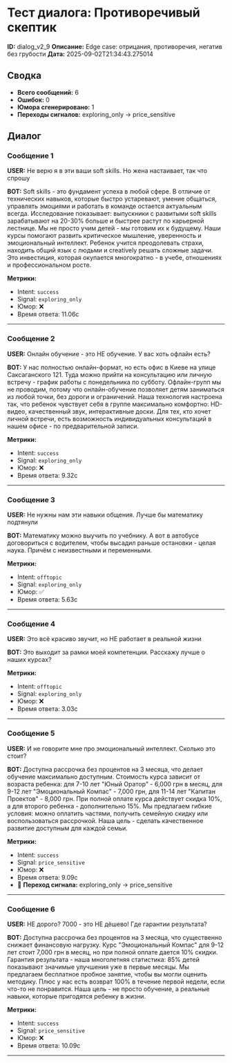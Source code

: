 # Тест диалога: Противоречивый скептик

**ID:** dialog_v2_9
**Описание:** Edge case: отрицания, противоречия, негатив без грубости
**Дата:** 2025-09-02T21:34:43.275014

## Сводка

- **Всего сообщений:** 6
- **Ошибок:** 0
- **Юмора сгенерировано:** 1
- **Переходы сигналов:** exploring_only → price_sensitive

## Диалог

### Сообщение 1

**USER:** Не верю я в эти ваши soft skills. Но жена настаивает, так что спрошу

**BOT:** Soft skills - это фундамент успеха в любой сфере. В отличие от технических навыков, которые быстро устаревают, умение общаться, управлять эмоциями и работать в команде остается актуальным всегда. Исследование показывает: выпускники с развитыми soft skills зарабатывают на 20-30% больше и быстрее растут по карьерной лестнице. Мы не просто учим детей - мы готовим их к будущему. Наши курсы помогают развить критическое мышление, уверенность и эмоциональный интеллект. Ребенок учится преодолевать страхи, находить общий язык с людьми и creatively решать сложные задачи. Это инвестиция, которая окупается многократно - в учебе, отношениях и профессиональном росте.

**Метрики:**
- Intent: `success`
- Signal: `exploring_only`
- Юмор: ❌
- Время ответа: 11.06с

---

### Сообщение 2

**USER:** Онлайн обучение - это НЕ обучение. У вас хоть офлайн есть?

**BOT:** У нас полностью онлайн-формат, но есть офис в Киеве на улице Саксаганского 121. Туда можно прийти на консультацию или личную встречу - график работы с понедельника по субботу. Офлайн-групп мы не проводим, потому что онлайн-обучение позволяет детям заниматься из любой точки, без дороги и ограничений. Наша технология настроена так, что ребенок чувствует себя в группе максимально комфортно: HD-видео, качественный звук, интерактивные доски. Для тех, кто хочет личной встречи, есть возможность индивидуальных консультаций в нашем офисе - по предварительной записи.

**Метрики:**
- Intent: `success`
- Signal: `exploring_only`
- Юмор: ❌
- Время ответа: 9.32с

---

### Сообщение 3

**USER:** Не нужны нам эти навыки общения. Лучше бы математику подтянули

**BOT:** Математику можно выучить по учебнику. А вот в автобусе договориться с водителем, чтобы высадил раньше остановки - целая наука. Причём с неизвестными и переменными.

**Метрики:**
- Intent: `offtopic`
- Signal: `exploring_only`
- Юмор: ✅
- Время ответа: 5.63с

---

### Сообщение 4

**USER:** Это всё красиво звучит, но НЕ работает в реальной жизни

**BOT:** Это выходит за рамки моей компетенции. Расскажу лучше о наших курсах?

**Метрики:**
- Intent: `offtopic`
- Signal: `exploring_only`
- Юмор: ❌
- Время ответа: 3.03с

---

### Сообщение 5

**USER:** И не говорите мне про эмоциональный интеллект. Сколько это стоит?

**BOT:** Доступна рассрочка без процентов на 3 месяца, что делает обучение максимально доступным. Стоимость курса зависит от возраста ребенка: для 7-10 лет "Юный Оратор" - 6,000 грн в месяц, для 9-12 лет "Эмоциональный Компас" - 7,000 грн, для 11-14 лет "Капитан Проектов" - 8,000 грн. При полной оплате курса действует скидка 10%, а для второго ребенка - дополнительно 15%. Мы предлагаем гибкие условия: можно оплатить частями, получить семейную скидку или воспользоваться рассрочкой. Наша цель - сделать качественное развитие доступным для каждой семьи.

**Метрики:**
- Intent: `success`
- Signal: `price_sensitive`
- Юмор: ❌
- Время ответа: 9.09с
- 🔄 **Переход сигнала:** exploring_only → price_sensitive

---

### Сообщение 6

**USER:** НЕ дорого? 7000 - это НЕ дёшево! Где гарантии результата?

**BOT:** Доступна рассрочка без процентов на 3 месяца, что существенно снижает финансовую нагрузку. Курс "Эмоциональный Компас" для 9-12 лет стоит 7,000 грн в месяц, но при полной оплате дается 10% скидки. Гарантия результата - наша многолетняя статистика: 85% детей показывают значимые улучшения уже в первые месяцы. Мы предлагаем бесплатное пробное занятие, чтобы вы могли оценить методику. Плюс у нас есть возврат 100% в течение первой недели, если что-то не понравится. Наша цель - не просто обучение, а реальные навыки, которые пригодятся ребенку в жизни.

**Метрики:**
- Intent: `success`
- Signal: `price_sensitive`
- Юмор: ❌
- Время ответа: 10.09с

---

